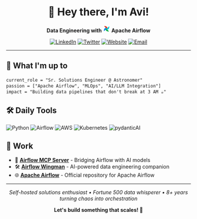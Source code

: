 <div align="center">

# 👋 Hey there, I'm Avi!

**Data Engineering with <img src="airflow_spin.gif" width="20" height="20"/> Apache Airflow**

[![LinkedIn](https://img.shields.io/badge/-abhishekbhakat-0077B5?style=flat-square&logo=linkedin&logoColor=white)](https://linkedin.com/in/abhishekbhakat) [![Twitter](https://img.shields.io/badge/-%40abh15hek__av1-1DA1F2?style=flat-square&logo=twitter&logoColor=white)](https://twitter.com/abh15hek_av1) [![Website](https://img.shields.io/badge/-bhakat.dev-FF5722?style=flat-square&logo=firefox&logoColor=white)](https://bhakat.dev) [![Email](https://img.shields.io/badge/-Email-D14836?style=flat-square&logo=gmail&logoColor=white)](mailto:abhishek@bhakat.dev)

</div>

---

## 🚀 What I'm up to

```
current_role = "Sr. Solutions Engineer @ Astronomer"
passion = ["Apache Airflow", "MLOps", "AI/LLM Integration"]
impact = "Building data pipelines that don't break at 3 AM ☕"
```

## 🛠️ Daily Tools

![Python](https://img.shields.io/badge/-Python-3776AB?style=flat-square&logo=Python&logoColor=white) ![Airflow](https://img.shields.io/badge/-Airflow-017CEE?style=flat-square&logo=Apache%20Airflow&logoColor=white) ![AWS](https://img.shields.io/badge/-AWS-232F3E?style=flat-square&logo=amazon-aws) ![Kubernetes](https://img.shields.io/badge/-K8s-326CE5?style=flat-square&logo=kubernetes&logoColor=white) ![pydanticAI](https://img.shields.io/badge/-pydanticAI-121212?style=flat-square)

## 🌟 Work

- 🤖 **[Airflow MCP Server](https://github.com/abhishekbhakat/airflow-mcp-server)** - Bridging Airflow with AI models
- 🛠️ **[Airflow Wingman](https://github.com/abhishekbhakat/airflow-wingman)** - AI-powered data engineering companion  
- 🌐 **[Apache Airflow](https://github.com/apache/airflow)** - Official repository for Apache Airflow

---

<div align="center">

*Self-hosted solutions enthusiast • Fortune 500 data whisperer • 8+ years turning chaos into orchestration*

**Let's build something that scales! 🚀**

</div>
